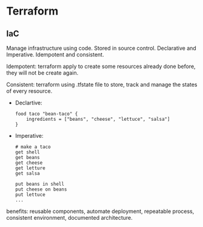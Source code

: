 # Terraform
## IaC
Manage infrastructure using code. Stored in source control. Declarative and Imperative. Idempotent and consistent.

Idempotent: terraform apply to create some resources already done before, they will not be create again.

Consistent: terraform using .tfstate file to store, track and manage the states of every resource.

- Declartive:
    ```
    food taco "bean-taco" {
        ingredients = ["beans", "cheese", "lettuce", "salsa"]
    }
    ```
- Imperative:
    ``` 
    # make a taco
    get shell
    get beans
    get cheese
    get letture
    get salsa

    put beans in shell
    put cheese on beans
    put lettuce
    ...
    ```

benefits: reusable components, automate deployment, repeatable process, consistent environment, documented architecture.


